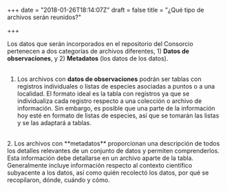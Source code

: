 +++
date = "2018-01-26T18:14:07Z"
draft = false
title = "¿Qué tipo de archivos serán reunidos?"

+++

Los datos que serán incorporados en el repositorio del Consorcio pertenecen a dos categorías de archivos diferentes, 1) __Datos de observaciones__, y 2) __Metadatos__ (los datos de los datos).  
<br />
1. Los archivos con **datos de observaciones** podrán ser tablas con registros individuales o listas de especies asociadas a puntos o a una localidad. El formato ideal es la tabla con registros ya que se individualiza cada registro respecto a una colección o archivo de información. Sin embargo, es posible que una parte de la información hoy esté en formato de listas de especies, así que se tomarán las listas y se las adaptará a tablas.  
<br />
2. Los archivos con **metadatos** proporcionan una descripción de todos los detalles relevantes de un conjunto de datos y permiten comprenderlos. Esta información debe detallarse en un archivo aparte de la tabla. Generalmente incluye información respecto al contexto científico subyacente a los datos, así como quién recolectó los datos, por qué se recopilaron, dónde, cuándo y cómo. 
